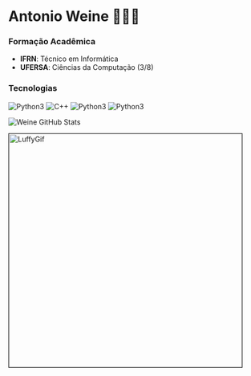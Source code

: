 
# Antonio Weine 🕵🏽‍♂️

### Formação Acadêmica

- **IFRN**: Técnico em Informática
- **UFERSA**: Ciências da Computação (3/8)

### Tecnologias

<div style="display: inline-block">
    <img align="center" alt="Python3" src="https://img.shields.io/badge/Python-14354C?style=for-the-badge&logo=python&logoColor=white">
    <img align="center" alt="C++" src="https://img.shields.io/badge/C%2B%2B-00599C?style=for-the-badge&logo=c%2B%2B&logoColor=white">
    <img align="center" alt="Python3" src="https://img.shields.io/badge/Java-ED8B00?style=for-the-badge&logo=openjdk&logoColor=white">
    <img align="center" alt="Python3" src="https://img.shields.io/badge/Ruby-CC342D?style=for-the-badge&logo=ruby&logoColor=white">
</div>

<br/>

![Weine GitHub Stats](https://github-readme-stats.vercel.app/api?username=A-Weine&show_icons=true&theme=transparent&title_color=ffffff&text_color=ffffff&icon_color=ebe134)

<div>
    <img align="center" alt="LuffyGif" src="https://media.tenor.com/EkWs1SDYtsQAAAAM/one-piece-luffy.gif" width="465" border="1px">
</div>
